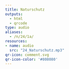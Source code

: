 ```yaml
---
title: Naturschutz
outputs:
  - html
  - qrcode
type: audio
aliases:
  - /n/24/1a/
resources:
- name: audio
  src: "24_Naturschutz.mp3"
qr-icon: comment.svg
qr-icon-color: '#808080'
---
```

